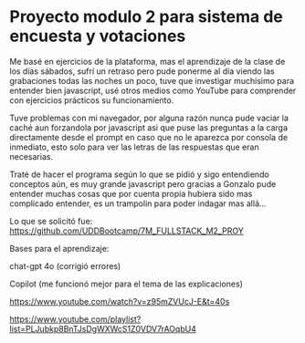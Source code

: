 
# Proyecto modulo 2 para sistema de encuesta y votaciones

Me basé en ejercicios de la plataforma, mas el aprendizaje de la clase de los días sábados, sufrí un retraso pero pude ponerme al día viendo las grabaciones todas las noches un poco, tuve que investigar muchisimo para entender bien javascript, usé otros medios como YouTube para comprender con ejercicios prácticos su funcionamiento.

Tuve problemas con mi navegador, por alguna razón nunca pude vaciar la caché aun forzandola por javascript asi que puse las preguntas a la carga directamente desde el prompt en caso que no le aparezca por consola de inmediato, esto solo para ver las letras de las respuestas que eran necesarias.

Traté de hacer el programa según lo que se pidió y sigo entendiendo conceptos aún, es muy grande javascript pero gracias a Gonzalo pude entender muchas cosas que por cuenta propia hubiera sido mas complicado entender, es un trampolin para poder indagar mas allá...

Lo que se solicitó fue:
https://github.com/UDDBootcamp/7M_FULLSTACK_M2_PROY

Bases para el aprendizaje:

chat-gpt 4o (corrigió errores)

Copilot (me funcionó mejor para el tema de las explicaciones)

https://www.youtube.com/watch?v=z95mZVUcJ-E&t=40s

https://www.youtube.com/playlist?list=PLJubkp8BnTJsDgWXWcS1Z0VDV7rAOqbU4

